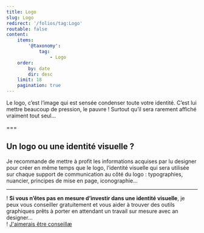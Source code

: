 ```yaml
---
title: Logo
slug: Logo
redirect: '/folios/tag:Logo'
routable: false
content:
    items:
        '@taxonomy':
            tag:
                - Logo
    order:
        by: date
        dir: desc
    limit: 18
    pagination: true
---
```


Le logo, c’est l’image qui est sensée condenser toute votre identité. C’est lui mettre beaucoup de pression, le pauvre ! Surtout qu’il sera rarement affiché vraiment tout seul… 

===

## Un logo ou une identité visuelle ?
Je recommande de mettre à profit les informations acquises par lu designer pour créer en même temps que le logo, l’identité visuelle qui sera utilisée sur chaque support de communication au côté du logo : typographies, nuancier, principes de mise en page, iconographie… 

---

! **Si vous n’êtes pas en mesure d’investir dans une identité visuelle**, je peux vous conseiller gratuitement et vous aider à trouver des outils graphiques prêts à porter en attendant un travail sur mesure avec an designer…  
! <a class="bouton" href="../conseil">J'aimerais être conseillæ</a>
